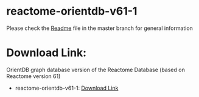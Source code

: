 # reactome-orientdb-v61-1

Please check the [Readme](https://github.com/santo-it/reactome-orientdb/blob/master/README.md) file in the master branch for general information

# Download Link:

OrientDB graph database version of the Reactome Database (based on Reactome version 61)

- reactome-orientdb-v61-1: [Download Link](https://www.dropbox.com/s/vb15plxmk8bsr4q/reactome.zip)
